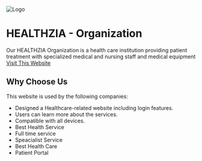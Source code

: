 ![Logo](https://i.ibb.co/RjL3ZwM/logo.png)

# HEALTHZIA - Organization

Our HEALTHZIA Organization is a health care institution providing patient treatment with specialized medical and nursing staff and medical equipment <a href="https://healthzia.web.app/">Visit This Website</a>

## Why Choose Us

This website is used by the following companies:

- Designed a Healthcare-related website including login features.
- Users can learn more about the services.
- Compatible with all devices.
- Best Health Service
- Full time service
- Speacialist Service
- Best Health Care
- Patient Portal
